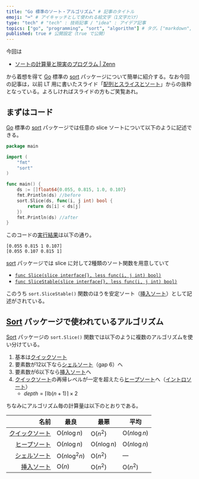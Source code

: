 ```yaml
---
title: "Go 標準のソート・アルゴリズム" # 記事のタイトル
emoji: "⌨" # アイキャッチとして使われる絵文字（1文字だけ）
type: "tech" # "tech" : 技術記事 / "idea" : アイデア記事
topics: ["go", "programming", "sort", "algorithm"] # タグ。["markdown", "rust", "aws"] のように指定する
published: true # 公開設定（true で公開）
---
```


今回は

- [ソートの計算量と現実のプログラム | Zenn](https://zenn.dev/satoru_takeuchi/articles/d66b8b69e0218d9f137e)

から着想を得て [Go] 標準の [sort] パッケージについて簡単に紹介する。なお今回の記事は，以前 LT 用に書いたスライド「[配列とスライスとソート](https://slide.baldanders.info/shimane-go-2020-02-13/)」からの抜粋となっている。よろしければスライドの方もご笑覧あれ。

## まずはコード

[Go] 標準の [sort] パッケージでは任意の slice ソートについて以下のように記述できる。

```go
package main

import (
    "fmt"
    "sort"
)

func main() {
    ds := []float64{0.055, 0.815, 1.0, 0.107}
    fmt.Println(ds) //before
    sort.Slice(ds, func(i, j int) bool {
        return ds[i] < ds[j]
    })
    fmt.Println(ds) //after
}
```

このコードの[実行結果](https://play.golang.org/p/GbV5WEu5Mic)は以下の通り。

```
[0.055 0.815 1 0.107]
[0.055 0.107 0.815 1]
```

[sort] パッケージでは slice に対して2種類のソート関数を用意していて

- [`func Slice(slice interface{}, less func(i, j int) bool)`](https://pkg.go.dev/sort#Slice)
- [`func SliceStable(slice interface{}, less func(i, j int) bool)`](https://pkg.go.dev/sort#SliceStable)

このうち `sort.SliceStable()` 関数のほうを安定ソート（[挿入ソート]）として記述がされている。

## [Sort][sort] パッケージで使われているアルゴリズム

[Sort][sort] パッケージの  `sort.Slice()` 関数では以下のように複数のアルゴリズムを使い分けている。

1. 基本は[クイックソート]
2. 要素数が12以下なら[シェルソート]（gap 6）へ
3. 要素数が6以下なら[挿入ソート]へ
4. [クイックソート]の再帰レベルが一定を超えたら[ヒープソート]へ（[イントロソート]）
    - $depth = \lceil \mathrm{lb}(n+1)\rceil\times 2$

ちなみにアルゴリズム毎の計算量は以下のとおりである。

|             名前 | 最良                     | 最悪                   | 平均                   |
| ----------------:| ------------------------ | ---------------------- | ---------------------- |
| [クイックソート] | $\mathrm{O}(n \log n)$   | $\mathrm{O}(n^2)$      | $\mathrm{O}(n \log n)$ |
|   [ヒープソート] | $\mathrm{O}(n \log n)$   | $\mathrm{O}(n \log n)$ | $\mathrm{O}(n \log n)$ |
|   [シェルソート] | $\mathrm{O}(n \log^2 n)$ | $\mathrm{O}(n^2)$      | &mdash;                |
|     [挿入ソート] | $\mathrm{O}(n)$          | $\mathrm{O}(n^2)$      | $\mathrm{O}(n^2)$      |

[Go]: https://golang.org/ "The Go Programming Language"
[sort]: https://pkg.go.dev/sort "sort package · go.dev"
[クイックソート]: https://en.wikipedia.org/wiki/Quicksort
[ヒープソート]: https://en.wikipedia.org/wiki/Heapsort
[シェルソート]: https://en.wikipedia.org/wiki/Shellsort
[イントロソート]: https://en.wikipedia.org/wiki/Introsort
[挿入ソート]: https://en.wikipedia.org/wiki/Insertion_sort
